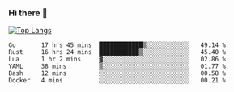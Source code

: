 ### Hi there 👋

<!--
**3Xpl0it3r/3Xpl0it3r** is a ✨ _special_ ✨ repository because its `README.md` (this file) appears on your GitHub profile.

Here are some ideas to get you started:

- 🔭 I’m currently working on ...
- 🌱 I’m currently learning ...
- 👯 I’m looking to collaborate on ...
- 🤔 I’m looking for help with ...
- 💬 Ask me about ...
- 📫 How to reach me: ...
- 😄 Pronouns: ...
- ⚡ Fun fact: ...
-->


[![Top Langs](https://github-readme-stats.vercel.app/api/top-langs/?username=3Xpl0it3r&layout=compact)](https://github.com/3Xpl0it3r/3Xpl0it3r)

<!--START_SECTION:waka-->

```text
Go       17 hrs 45 mins  ████████████▒░░░░░░░░░░░░   49.14 %
Rust     16 hrs 24 mins  ███████████▒░░░░░░░░░░░░░   45.40 %
Lua      1 hr 2 mins     ▓░░░░░░░░░░░░░░░░░░░░░░░░   02.86 %
YAML     38 mins         ▒░░░░░░░░░░░░░░░░░░░░░░░░   01.77 %
Bash     12 mins         ░░░░░░░░░░░░░░░░░░░░░░░░░   00.58 %
Docker   4 mins          ░░░░░░░░░░░░░░░░░░░░░░░░░   00.21 %
```

<!--END_SECTION:waka-->
